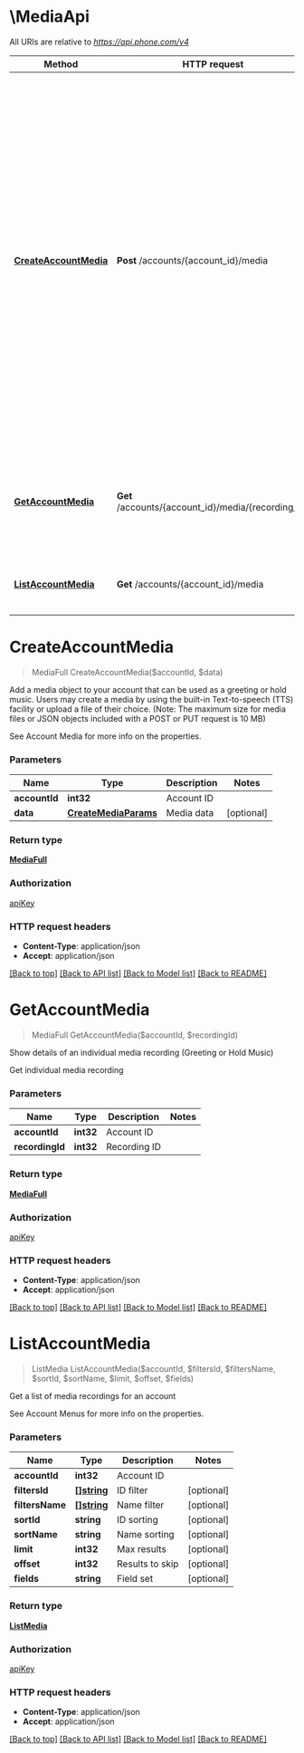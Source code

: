 # \MediaApi

All URIs are relative to *https://api.phone.com/v4*

Method | HTTP request | Description
------------- | ------------- | -------------
[**CreateAccountMedia**](MediaApi.md#CreateAccountMedia) | **Post** /accounts/{account_id}/media | Add a media object to your account that can be used as a greeting or hold music. Users may create a media by using the built-in Text-to-speech (TTS) facility or upload a file of their choice. (Note: The maximum size for media files or JSON objects included with a POST or PUT request is 10 MB)
[**GetAccountMedia**](MediaApi.md#GetAccountMedia) | **Get** /accounts/{account_id}/media/{recording_id} | Show details of an individual media recording (Greeting or Hold Music)
[**ListAccountMedia**](MediaApi.md#ListAccountMedia) | **Get** /accounts/{account_id}/media | Get a list of media recordings for an account


# **CreateAccountMedia**
> MediaFull CreateAccountMedia($accountId, $data)

Add a media object to your account that can be used as a greeting or hold music. Users may create a media by using the built-in Text-to-speech (TTS) facility or upload a file of their choice. (Note: The maximum size for media files or JSON objects included with a POST or PUT request is 10 MB)

See Account Media for more info on the properties.


### Parameters

Name | Type | Description  | Notes
------------- | ------------- | ------------- | -------------
 **accountId** | **int32**| Account ID | 
 **data** | [**CreateMediaParams**](CreateMediaParams.md)| Media data | [optional] 

### Return type

[**MediaFull**](MediaFull.md)

### Authorization

[apiKey](../README.md#apiKey)

### HTTP request headers

 - **Content-Type**: application/json
 - **Accept**: application/json

[[Back to top]](#) [[Back to API list]](../README.md#documentation-for-api-endpoints) [[Back to Model list]](../README.md#documentation-for-models) [[Back to README]](../README.md)

# **GetAccountMedia**
> MediaFull GetAccountMedia($accountId, $recordingId)

Show details of an individual media recording (Greeting or Hold Music)

Get individual media recording


### Parameters

Name | Type | Description  | Notes
------------- | ------------- | ------------- | -------------
 **accountId** | **int32**| Account ID | 
 **recordingId** | **int32**| Recording ID | 

### Return type

[**MediaFull**](MediaFull.md)

### Authorization

[apiKey](../README.md#apiKey)

### HTTP request headers

 - **Content-Type**: application/json
 - **Accept**: application/json

[[Back to top]](#) [[Back to API list]](../README.md#documentation-for-api-endpoints) [[Back to Model list]](../README.md#documentation-for-models) [[Back to README]](../README.md)

# **ListAccountMedia**
> ListMedia ListAccountMedia($accountId, $filtersId, $filtersName, $sortId, $sortName, $limit, $offset, $fields)

Get a list of media recordings for an account

See Account Menus for more info on the properties.


### Parameters

Name | Type | Description  | Notes
------------- | ------------- | ------------- | -------------
 **accountId** | **int32**| Account ID | 
 **filtersId** | [**[]string**](string.md)| ID filter | [optional] 
 **filtersName** | [**[]string**](string.md)| Name filter | [optional] 
 **sortId** | **string**| ID sorting | [optional] 
 **sortName** | **string**| Name sorting | [optional] 
 **limit** | **int32**| Max results | [optional] 
 **offset** | **int32**| Results to skip | [optional] 
 **fields** | **string**| Field set | [optional] 

### Return type

[**ListMedia**](ListMedia.md)

### Authorization

[apiKey](../README.md#apiKey)

### HTTP request headers

 - **Content-Type**: application/json
 - **Accept**: application/json

[[Back to top]](#) [[Back to API list]](../README.md#documentation-for-api-endpoints) [[Back to Model list]](../README.md#documentation-for-models) [[Back to README]](../README.md)

